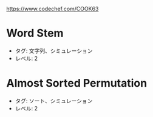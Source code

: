 https://www.codechef.com/COOK63
# Word Stem

- タグ: 文字列、シミュレーション
- レベル: 2

# Almost Sorted Permutation

- タグ: ソート、シミュレーション
- レベル: 2
